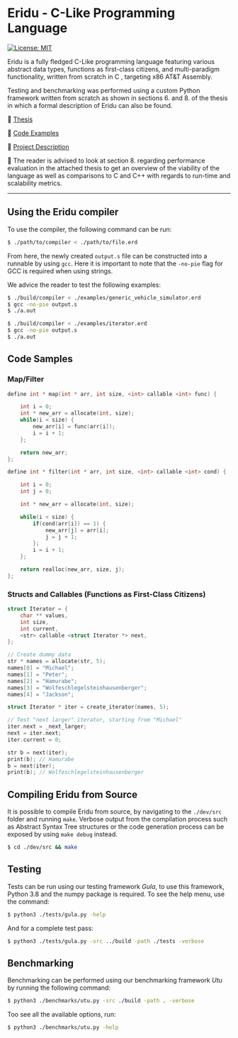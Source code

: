 # Eridu - C-Like Programming Language
[![License: MIT](https://img.shields.io/badge/License-MIT-yellow.svg)](https://github.com/frederikgram/eridu/blob/master/LICENSE)

Eridu is a fully fledged C-Like programming language featuring various abstract data types, functions as first-class citizens, and multi-paradigm functionality, written from scratch in C , targeting x86 AT&T Assembly.

Testing and benchmarking was performed using a custom Python framework written from scratch as shown in sections 6. and 8. of the thesis in which a formal description of Eridu can also be found.

:pushpin: [Thesis](https://github.com/frederikgram/eridu/blob/master/Thesis.pdf)

:pushpin: [Code Examples](https://github.com/frederikgram/eridu/tree/master/examples)

:pushpin: [Project Description](https://github.com/frederikgram/eridu/blob/master/projectdescription.pdf)

:speech_balloon: The reader is advised to look at section 8. regarding performance evaluation in the attached thesis to get an overview of the viability of the language as well as comparisons to C and C++ with regards to run-time and scalability metrics.

---
## Using the Eridu compiler
To use the compiler, the following command can be run:
```bash
$ ./path/to/compiler < ./path/to/file.erd
```

From here, the newly created `output.s` file can be constructed into a runnable by using `gcc`. Here it is important to note that the `-no-pie` flag for GCC is required when using strings.

We advice the reader to test the following examples:
```bash
$ ./build/compiler < ./examples/generic_vehicle_simulator.erd
$ gcc -no-pie output.s
$ ./a.out
```
```bash
$ ./build/compiler < ./examples/iterator.erd
$ gcc -no-pie output.s
$ ./a.out
```


## Code Samples
### Map/Filter
```c
define int * map(int * arr, int size, <int> callable <int> func) {

    int i = 0;
    int * new_arr = allocate(int, size);
    while(i < size) {
        new_arr[i] = func(arr[i]);
        i = i + 1;
    };

    return new_arr;
};
```
```c
define int * filter(int * arr, int size, <int> callable <int> cond) {

    int i = 0;
    int j = 0;

    int * new_arr = allocate(int, size);

    while(i < size) {
        if(cond(arr[i]) == 1) {
            new_arr[j] = arr[i];
            j = j + 1;
        };
        i = i + 1;
    };

    return realloc(new_arr, size, j);
};
```
### Structs and Callables (Functions as First-Class Citizens)
```c
struct Iterator = {
    char ** values,
    int size,
    int current,
    <str> callable <struct Iterator *> next,
};

// Create dummy data
str * names = allocate(str, 5);
names[0] = "Michael";
names[1] = "Peter";
names[2] = "Hamurabe";
names[3] = "Wolfeschlegelsteinhausenberger";
names[4] = "Jackson";

struct Iterator * iter = create_iterator(names, 5);

// Test "next larger" iterator, starting from "Michael"
iter.next = _next_larger;
next = iter.next;
iter.current = 0;

str b = next(iter);
print(b); // Hamurabe
b = next(iter);
print(b); // Wolfeschlegelsteinhausenberger

```

## Compiling Eridu from Source
It is possible to compile Eridu from source, by navigating to the `./dev/src` folder and running `make`. Verbose output from the compilation process such as Abstract Syntax Tree structures or the code generation process can be exposed by using `make debug` instead. 

```bash 
$ cd ./dev/src && make
```



## Testing
Tests can be run using our testing framework _Gula_, to use this framework, Python 3.8 and the numpy package is required. To see the help menu, use the command:
```bash
$ python3 ./tests/gula.py -help
```

And for a complete test pass:

```bash
$ python3 ./tests/gula.py -src ../build -path ./tests -verbose
```

## Benchmarking
Benchmarking can be performed using our benchmarking framework _Utu_ by running the following command:
```bash
$ python3 ./benchmarks/utu.py -src ./build -path . -verbose
```

Too see all the available options, run:

```bash
$ python3 ./benchmarks/utu.py -help
```
